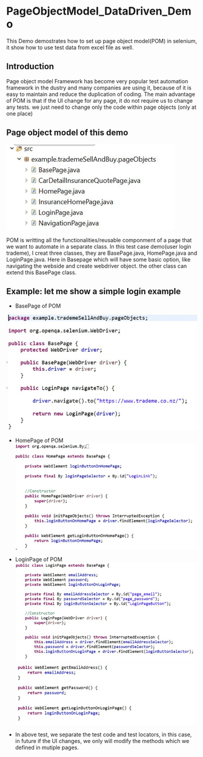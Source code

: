 # PageObjectModel_DataDriven_Demo
This Demo demostrates how to set up page object model(POM) in selenium, it show how to use test data from excel file as well.
## Introduction 
Page object model Framework has become very popular test automation framework in the dustry and many companies are using it, because of 
it is easy to maintain and reduce the duplication of coding.
The main advantage of POM is that if the UI change for any page, it do not require us to change any tests. we just need to change only the
code within page objects (only at one place)
## Page object model of this demo

![](https://github.com/AnnaQiao/PageObjectModel_DataDriven_Demo/blob/master/SeleniumeTestNGPOMTrademe/src/example/trademeSellAndBuy/pictures/pom.JPG)
 
 POM is writting all the functionalities/reusable componment of a page that we want to automate in a separate class. 
 In this test case demo(user login trademe), I creat three classes, they are BasePage.java, HomePage.java and LoginPage.java.
 Here in Basepage which will have some basic option, like navigating the webside and create webdriver object. the other class can extend this 
 BasePage class.
 ## Example: let me show a simple login example
 - BasePage of POM
 
![](https://github.com/AnnaQiao/PageObjectModel_DataDriven_Demo/blob/master/SeleniumeTestNGPOMTrademe/src/example/trademeSellAndBuy/pictures/BasePage.JPG) 
 - HomePage of POM
![](https://github.com/AnnaQiao/PageObjectModel_DataDriven_Demo/blob/master/SeleniumeTestNGPOMTrademe/src/example/trademeSellAndBuy/pictures/HomePage.JPG) 
 - LoginPage of POM
![](https://github.com/AnnaQiao/PageObjectModel_DataDriven_Demo/blob/master/SeleniumeTestNGPOMTrademe/src/example/trademeSellAndBuy/pictures/LoginPage1.JPG) 
![](https://github.com/AnnaQiao/PageObjectModel_DataDriven_Demo/blob/master/SeleniumeTestNGPOMTrademe/src/example/trademeSellAndBuy/pictures/LoginPage2.JPG) 

- In above test, we separate the test code and test locators, in this case, in future if the UI changes, we only will modify the methods which we defined in mutiple pages.

